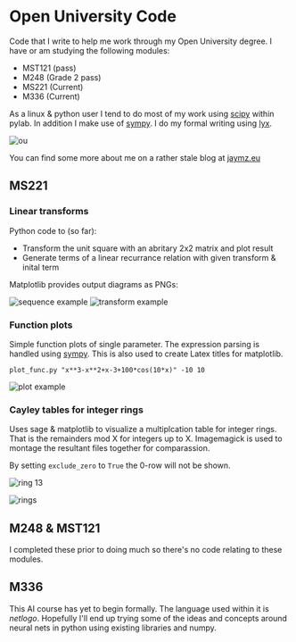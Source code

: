 # Open University Code

Code that I write to help me work through my Open University degree. I have or am
studying the following modules:

* MST121 (pass)
* M248 (Grade 2 pass)
* MS221 (Current)
* M336 (Current)

As a linux & python user I tend to do most of my work using [scipy](http://scipy.org)
within pylab. In addition I make use of [sympy](http://sympy.org). I do my formal
writing using [lyx](http://lyx.org).

![ou](http://www.open.ac.uk/includes/headers-footers/oulogo-56.jpg)

You can find some more about me on a rather stale blog at [jaymz.eu](http://jaymz.eu)

## MS221

### Linear transforms

Python code to (so far):

* Transform the unit square with an abritary 2x2 matrix and plot result
* Generate terms of a linear recurrance relation with given transform & inital term

Matplotlib provides output diagrams as PNGs:


![sequence example](http://i.imgur.com/4HneFIB.png)
![transform example](http://i.imgur.com/vRCDAAh.png)

### Function plots

Simple function plots of single parameter. The expression parsing is handled using
[sympy](http://docs.sympy.org/dev/modules/parsing.html). This is also used
to create Latex titles for matplotlib.

    plot_func.py "x**3-x**2+x-3+100*cos(10*x)" -10 10

![plot example](http://i.imgur.com/hafUmYy.png)

### Cayley tables for integer rings

Uses sage & matplotlib to visualize a multiplcation table for integer rings. That
is the remainders mod X for integers up to X. Imagemagick is used to montage
the resultant files together for comparassion.

By setting `exclude_zero` to `True` the 0-row will not be shown.

![ring 13](http://i.imgur.com/YzAn6jV.png)

![rings](http://i.imgur.com/FEud05mh.png)

## M248 & MST121

I completed these prior to doing much so there's no code relating to these modules.

## M336

This AI course has yet to begin formally. The language used within it is _netlogo_.
Hopefully I'll end up trying some of the ideas and concepts around neural nets
in python using existing libraries and numpy.


